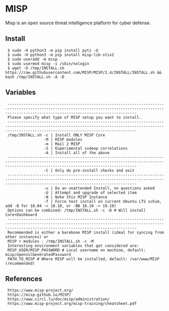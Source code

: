 MISP
=====

Misp is an open source threat intelligence platform for cyber defense. 

Install
-------
     
     $ sudo -H python3 -m pip install pytz -U
     $ sudo -H python3 -m pip install misp-lib-stix2 
     $ sudo useradd -m misp
     $ sudo usermod misp -s /sbin/nologin
     $ wget -O /tmp/INSTALL.sh https://raw.githubusercontent.com/MISP/MISP/2.4/INSTALL/INSTALL.sh && bash /tmp/INSTALL.sh -A -D
     

  
Variables
---------

     -----------------------------------------------------------------------------------------------------------------------------------------------------------------------------------------------------
     Please specify what type of MISP setup you want to install.
     -----------------------------------------------------------------------------------------------------------------------------------------------------------------------------------------------------
     /tmp/INSTALL.sh -c | Install ONLY MISP Core
                     -M | MISP modules
                     -m | Mail 2 MISP
                     -S | Experimental ssdeep correlations
                     -A | Install all of the above
     -----------------------------------------------------------------------------------------------------------------------------------------------------------------------------------------------------
                     -C | Only do pre-install checks and exit
     -----------------------------------------------------------------------------------------------------------------------------------------------------------------------------------------------------
                     -u | Do an unattended Install, no questions asked
                     -U | Attempt and upgrade of selected item
                     -N | Nuke this MISP Instance
                     -f | Force test install on current Ubuntu LTS schim, add -B for 18.04 -> 18.10, or -BB 18.10 -> 19.10)
     Options can be combined: /tmp/INSTALL.sh -c -D # Will install Core+Dashboard
     -----------------------------------------------------------------------------------------------------------------------------------------------------------------------------------------------------
     Recommended is either a barebone MISP install (ideal for syncing from other instances) or
     MISP + modules - /tmp/INSTALL.sh -c -M
     Interesting environment variables that get considered are:
     MISP_USER/MISP_PASSWORD # Local username on machine, default: misp/opensslGeneratedPassword
     PATH_TO_MISP # Where MISP will be installed, default: /var/www/MISP (recommended)
     

References
-----------

     https://www.misp-project.org/
     https://misp.github.io/MISP/
     https://www.circl.lu/doc/misp/administration/
     https://www.misp-project.org/misp-training/cheatsheet.pdf
  